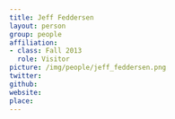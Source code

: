 ```yaml
---
title: Jeff Feddersen
layout: person
group: people
affiliation:
- class: Fall 2013
  role: Visitor
picture: /img/people/jeff_feddersen.png
twitter:
github:
website:
place:
---
```

